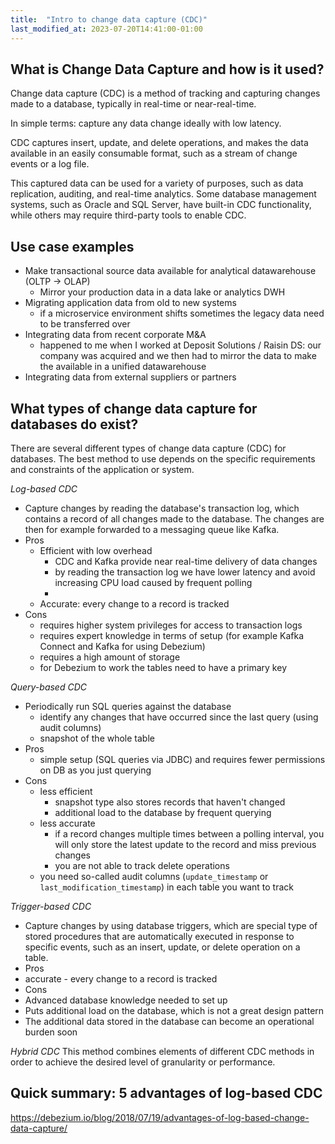 ```yaml
---
title:  "Intro to change data capture (CDC)"
last_modified_at: 2023-07-20T14:41:00-01:00
---
```


## What is Change Data Capture and how is it used?
Change data capture (CDC) is a method of tracking and capturing changes made to a database, typically in real-time or near-real-time. 

In simple terms: capture any data change ideally with low latency.

CDC captures insert, update, and delete operations, and makes the data available in an easily consumable format, such as a stream of change events or a log file. 

This captured data can be used for a variety of purposes, such as data replication, auditing, and real-time analytics. Some database management systems, such as Oracle and SQL Server, have built-in CDC functionality, while others may require third-party tools to enable CDC.

## Use case examples
* Make transactional source data available for analytical datawarehouse (OLTP -> OLAP)
  * Mirror your production data in a data lake or analytics DWH 
* Migrating application data from old to new systems
  * if a microservice environment shifts sometimes the legacy data need to be transferred over
* Integrating data from recent corporate M&A
  * happened to me when I worked at Deposit Solutions / Raisin DS: our company was acquired and we then had to mirror the data to make the available in a unified datawarehouse 
* Integrating data from external suppliers or partners


## What types of change data capture for databases do exist?
There are several different types of change data capture (CDC) for databases. The best method to use depends on the specific requirements and constraints of the application or system.

*Log-based CDC*
* Capture changes by reading the database's transaction log, which contains a record of all changes made to the database. The changes are then for example forwarded to a messaging queue like Kafka.
* Pros
  * Efficient with low overhead
    * CDC and Kafka provide near real-time delivery of data changes 
    * by reading the transaction log we have lower latency and avoid increasing CPU load caused by frequent polling
    * 
  * Accurate: every change to a record is tracked
* Cons
  * requires higher system privileges for access to transaction logs
  * requires expert knowledge in terms of setup (for example Kafka Connect and Kafka for using Debezium)
  * requires a high amount of storage
  * for Debezium to work the tables need to have a primary key

*Query-based CDC*
* Periodically run SQL queries against the database 
  * identify any changes that have occurred since the last query (using audit columns)
  * snapshot of the whole table
* Pros
  * simple setup (SQL queries via JDBC) and requires fewer permissions on DB as you just querying
* Cons
  * less efficient 
    * snapshot type also stores records that haven't changed
    * additional load to the database by frequent querying
  * less accurate
    * if a record changes multiple times between a polling interval, you will only store the latest update to the record and miss previous changes
    * you are not able to track delete operations
  * you need so-called audit columns (`update_timestamp` or `last_modification_timestamp`) in each table you want to track

*Trigger-based CDC*
* Capture changes by using database triggers, which are special type of stored procedures that are automatically executed in response to specific events, such as an insert, update, or delete operation on a table.
* Pros
 * accurate - every change to a record is tracked
* Cons
 * Advanced database knowledge needed to set up
 * Puts additional load on the database, which is not a great design pattern 
 * The additional data stored in the database can become an operational burden soon


*Hybrid CDC* 
This method combines elements of different CDC methods in order to achieve the desired level of granularity or performance.

## Quick summary: 5 advantages of log-based CDC
https://debezium.io/blog/2018/07/19/advantages-of-log-based-change-data-capture/